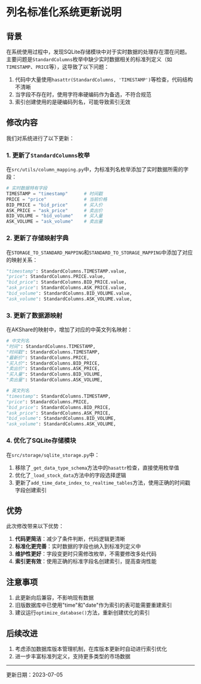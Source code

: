 # 列名标准化系统更新说明

## 背景

在系统使用过程中，发现SQLite存储模块中对于实时数据的处理存在潜在问题。主要问题是`StandardColumns`枚举中缺少实时数据相关的标准列定义（如`TIMESTAMP`、`PRICE`等），这导致了以下问题：

1. 代码中大量使用`hasattr(StandardColumns, 'TIMESTAMP')`等检查，代码结构不清晰
2. 当字段不存在时，使用字符串硬编码作为备选，不符合规范
3. 索引创建使用的是硬编码列名，可能导致索引无效

## 修改内容

我们对系统进行了以下更新：

### 1. 更新了`StandardColumns`枚举

在`src/utils/column_mapping.py`中，为标准列名枚举添加了实时数据所需的字段：

```python
# 实时数据特有字段
TIMESTAMP = "timestamp"      # 时间戳
PRICE = "price"              # 当前价格
BID_PRICE = "bid_price"      # 买入价
ASK_PRICE = "ask_price"      # 卖出价
BID_VOLUME = "bid_volume"    # 买入量
ASK_VOLUME = "ask_volume"    # 卖出量
```

### 2. 更新了存储映射字典

在`STORAGE_TO_STANDARD_MAPPING`和`STANDARD_TO_STORAGE_MAPPING`中添加了对应的映射关系：

```python
"timestamp": StandardColumns.TIMESTAMP.value,
"price": StandardColumns.PRICE.value,
"bid_price": StandardColumns.BID_PRICE.value,
"ask_price": StandardColumns.ASK_PRICE.value,
"bid_volume": StandardColumns.BID_VOLUME.value,
"ask_volume": StandardColumns.ASK_VOLUME.value,
```

### 3. 更新了数据源映射

在AKShare的映射中，增加了对应的中英文列名映射：

```python
# 中文列名
"时间": StandardColumns.TIMESTAMP,
"时间戳": StandardColumns.TIMESTAMP,
"最新价": StandardColumns.PRICE,
"买入价": StandardColumns.BID_PRICE,
"卖出价": StandardColumns.ASK_PRICE,
"买入量": StandardColumns.BID_VOLUME,
"卖出量": StandardColumns.ASK_VOLUME,

# 英文列名
"timestamp": StandardColumns.TIMESTAMP,
"price": StandardColumns.PRICE,
"bid_price": StandardColumns.BID_PRICE,
"ask_price": StandardColumns.ASK_PRICE,
"bid_volume": StandardColumns.BID_VOLUME,
"ask_volume": StandardColumns.ASK_VOLUME,
```

### 4. 优化了SQLite存储模块

在`src/storage/sqlite_storage.py`中：

1. 移除了`_get_data_type_schema`方法中的`hasattr`检查，直接使用枚举值
2. 优化了`_load_stock_data`方法中的字段选择逻辑
3. 更新了`add_time_date_index_to_realtime_tables`方法，使用正确的时间戳字段创建索引

## 优势

此次修改带来以下优势：

1. **代码更简洁**：减少了条件判断，代码逻辑更清晰
2. **标准化更完善**：实时数据的字段也纳入到标准列定义中
3. **维护性更好**：字段变更时只需修改枚举，不需要修改多处代码
4. **索引更有效**：使用正确的标准字段名创建索引，提高查询性能

## 注意事项

1. 此更新向后兼容，不影响现有数据
2. 旧版数据库中已使用"time"和"date"作为索引的表可能需要重建索引
3. 建议运行`optimize_database()`方法，重新创建优化的索引

## 后续改进

1. 考虑添加数据库版本管理机制，在库版本更新时自动进行索引优化
2. 进一步丰富标准列定义，支持更多类型的市场数据

---

更新日期：2023-07-05 